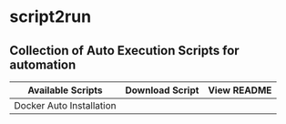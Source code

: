 # script2run
Collection of Auto Execution Scripts for automation
---

| Available Scripts | Download Script | View README |
|-|-|-|
| Docker Auto Installation | | |
